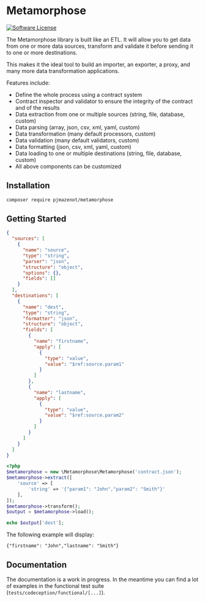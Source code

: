# Metamorphose

[![Software License](https://img.shields.io/badge/license-MIT-blue.svg)](LICENSE)

The Metamorphose library is built like an ETL. It will allow you to get data from one or more data sources, transform and
validate it before sending it to one or more destinations.

This makes it the ideal tool to build an importer, an exporter, a proxy, and many more data transformation applications.

Features include:

* Define the whole process using a contract system
* Contract inspector and validator to ensure the integrity of the contract and of the results
* Data extraction from one or multiple sources (string, file, database, custom)
* Data parsing (array, json, csv, xml, yaml, custom)
* Data transformation (many default processors, custom)
* Data validation (many default validators, custom)
* Data formatting (json, csv, xml, yaml, custom)
* Data loading to one or multiple destinations (string, file, database, custom)
* All above components can be customized

## Installation

```bash
composer require pjmazenot/metamorphose
```

## Getting Started

```json
{
  "sources": [
    {
      "name": "source",
      "type": "string",
      "parser": "json",
      "structure": "object",
      "options": {},
      "fields": []
    }
  ],
  "destinations": [
    {
      "name": "dest",
      "type": "string",
      "formatter": "json",
      "structure": "object",
      "fields": [
        {
          "name": "firstname",
          "apply": [
            {
              "type": "value",
              "value": "$ref:source.param1"
            }
          ]
        },
        {
          "name": "lastname",
          "apply": [
            {
              "type": "value",
              "value": "$ref:source.param2"
            }
          ]
        }
      ]
    }
  ]
}
```

```php
<?php
$metamorphose = new \Metamorphose\Metamorphose('contract.json');
$metamorphose->extract([
    'source' => [
        'string' => '{"param1": "John","param2": "Smith"}'
    ],
]);
$metamorphose->transform();
$output = $metamorphose->load();

echo $output['dest'];
```

The following example will display:

```
{"firstname": "John","lastname": "Smith"}
```

## Documentation

The documentation is a work in progress. In the meantime you can find a lot of examples in the functional test suite
(`tests/codeception/functional/[...]`).

